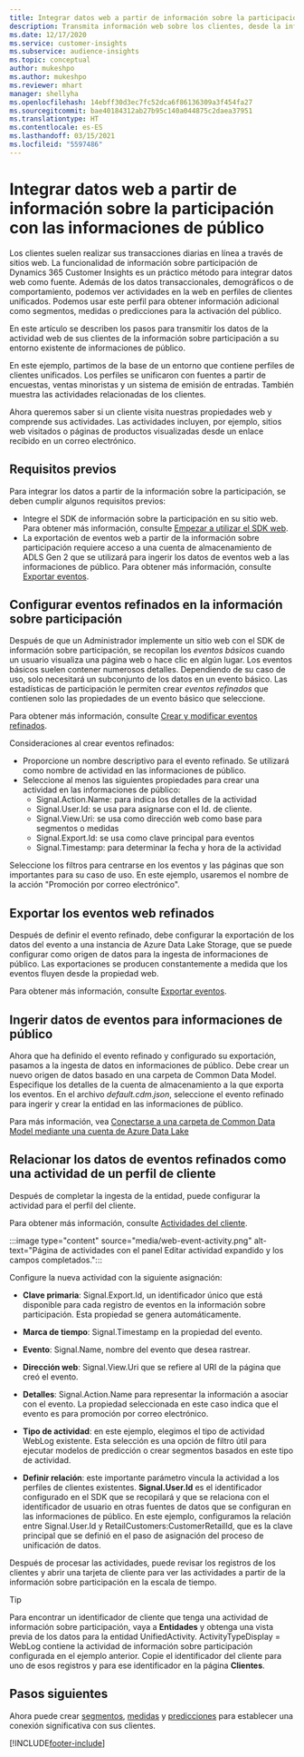 ```yaml
---
title: Integrar datos web a partir de información sobre la participación con las informaciones de público
description: Transmita información web sobre los clientes, desde la información sobre la participación hasta las informaciones de público.
ms.date: 12/17/2020
ms.service: customer-insights
ms.subservice: audience-insights
ms.topic: conceptual
author: mukeshpo
ms.author: mukeshpo
ms.reviewer: mhart
manager: shellyha
ms.openlocfilehash: 14ebff30d3ec7fc52dca6f86136309a3f454fa27
ms.sourcegitcommit: bae40184312ab27b95c140a044875c2daea37951
ms.translationtype: HT
ms.contentlocale: es-ES
ms.lasthandoff: 03/15/2021
ms.locfileid: "5597486"
---
```

# <a name="integrate-web-data-from-engagement-insights-with-audience-insights"></a>Integrar datos web a partir de información sobre la participación con las informaciones de público

Los clientes suelen realizar sus transacciones diarias en línea a través de sitios web. La funcionalidad de información sobre participación de Dynamics 365 Customer Insights es un práctico método para integrar datos web como fuente. Además de los datos transaccionales, demográficos o de comportamiento, podemos ver actividades en la web en perfiles de clientes unificados. Podemos usar este perfil para obtener información adicional como segmentos, medidas o predicciones para la activación del público.

En este artículo se describen los pasos para transmitir los datos de la actividad web de sus clientes de la información sobre participación a su entorno existente de informaciones de público.

En este ejemplo, partimos de la base de un entorno que contiene perfiles de clientes unificados. Los perfiles se unificaron con fuentes a partir de encuestas, ventas minoristas y un sistema de emisión de entradas. También muestra las actividades relacionadas de los clientes. 

Ahora queremos saber si un cliente visita nuestras propiedades web y comprende sus actividades. Las actividades incluyen, por ejemplo, sitios web visitados o páginas de productos visualizadas desde un enlace recibido en un correo electrónico.

## <a name="prerequisites"></a>Requisitos previos

Para integrar los datos a partir de la información sobre la participación, se deben cumplir algunos requisitos previos: 

- Integre el SDK de información sobre la participación en su sitio web. Para obtener más información, consulte [Empezar a utilizar el SDK web](../engagement-insights/instrument-website.md).
- La exportación de eventos web a partir de la información sobre participación requiere acceso a una cuenta de almacenamiento de ADLS Gen 2 que se utilizará para ingerir los datos de eventos web a las informaciones de público. Para obtener más información, consulte [Exportar eventos](../engagement-insights/export-events.md).

## <a name="configure-refined-events-in-engagement-insights"></a>Configurar eventos refinados en la información sobre participación

Después de que un Administrador implemente un sitio web con el SDK de información sobre participación, se recopilan los *eventos básicos* cuando un usuario visualiza una página web o hace clic en algún lugar. Los eventos básicos suelen contener numerosos detalles. Dependiendo de su caso de uso, solo necesitará un subconjunto de los datos en un evento básico. Las estadísticas de participación le permiten crear *eventos refinados* que contienen solo las propiedades de un evento básico que seleccione.     

Para obtener más información, consulte [Crear y modificar eventos refinados](../engagement-insights/refined-events.md).

Consideraciones al crear eventos refinados: 

- Proporcione un nombre descriptivo para el evento refinado. Se utilizará como nombre de actividad en las informaciones de público.
- Seleccione al menos las siguientes propiedades para crear una actividad en las informaciones de público: 
    - Signal.Action.Name: para indica los detalles de la actividad
    - Signal.User.Id: se usa para asignarse con el Id. de cliente.
    - Signal.View.Uri: se usa como dirección web como base para segmentos o medidas
    - Signal.Export.Id: se usa como clave principal para eventos <!-- system generated, do we need to list?-->
    - Signal.Timestamp: para determinar la fecha y hora de la actividad

Seleccione los filtros para centrarse en los eventos y las páginas que son importantes para su caso de uso. En este ejemplo, usaremos el nombre de la acción "Promoción por correo electrónico".

## <a name="export-the-refined-web-events"></a>Exportar los eventos web refinados 

Después de definir el evento refinado, debe configurar la exportación de los datos del evento a una instancia de Azure Data Lake Storage, que se puede configurar como origen de datos para la ingesta de informaciones de público. Las exportaciones se producen constantemente a medida que los eventos fluyen desde la propiedad web.

Para obtener más información, consulte [Exportar eventos](../engagement-insights/export-events.md).

## <a name="ingest-event-data-to-audience-insights"></a>Ingerir datos de eventos para informaciones de público

Ahora que ha definido el evento refinado y configurado su exportación, pasamos a la ingesta de datos en informaciones de público. Debe crear un nuevo origen de datos basado en una carpeta de Common Data Model. Especifique los detalles de la cuenta de almacenamiento a la que exporta los eventos. En el archivo *default.cdm.json*, seleccione el evento refinado para ingerir y crear la entidad en las informaciones de público.

Para más información, vea [Conectarse a una carpeta de Common Data Model mediante una cuenta de Azure Data Lake](connect-common-data-model.md)


## <a name="relate-refined-event-data-as-an-activity-of-a-customer-profile"></a>Relacionar los datos de eventos refinados como una actividad de un perfil de cliente

Después de completar la ingesta de la entidad, puede configurar la actividad para el perfil del cliente.

Para obtener más información, consulte [Actividades del cliente](activities.md).

:::image type="content" source="media/web-event-activity.png" alt-text="Página de actividades con el panel Editar actividad expandido y los campos completados.":::

Configure la nueva actividad con la siguiente asignación: 

- **Clave primaria**: Signal.Export.Id, un identificador único que está disponible para cada registro de eventos en la información sobre participación. Esta propiedad se genera automáticamente.

- **Marca de tiempo**: Signal.Timestamp en la propiedad del evento.

- **Evento**: Signal.Name, nombre del evento que desea rastrear.

- **Dirección web**: Signal.View.Uri que se refiere al URI de la página que creó el evento.

- **Detalles**: Signal.Action.Name para representar la información a asociar con el evento. La propiedad seleccionada en este caso indica que el evento es para promoción por correo electrónico.

- **Tipo de actividad**: en este ejemplo, elegimos el tipo de actividad WebLog existente. Esta selección es una opción de filtro útil para ejecutar modelos de predicción o crear segmentos basados en este tipo de actividad.

- **Definir relación**: este importante parámetro vincula la actividad a los perfiles de clientes existentes. **Signal.User.Id** es el identificador configurado en el SDK que se recopilará y que se relaciona con el identificador de usuario en otras fuentes de datos que se configuran en las informaciones de público. En este ejemplo, configuramos la relación entre Signal.User.Id y RetailCustomers:CustomerRetailId, que es la clave principal que se definió en el paso de asignación del proceso de unificación de datos.


Después de procesar las actividades, puede revisar los registros de los clientes y abrir una tarjeta de cliente para ver las actividades a partir de la información sobre participación en la escala de tiempo. 

> [!TIP]
> Para encontrar un identificador de cliente que tenga una actividad de información sobre participación, vaya a **Entidades** y obtenga una vista previa de los datos para la entidad UnifiedActivity. ActivityTypeDisplay = WebLog contiene la actividad de información sobre participación configurada en el ejemplo anterior. Copie el identificador del cliente para uno de esos registros y para ese identificador en la página **Clientes**.

## <a name="next-steps"></a>Pasos siguientes

Ahora puede crear [segmentos](segments.md), [medidas](measures.md) y [predicciones](predictions.md) para establecer una conexión significativa con sus clientes.


[!INCLUDE[footer-include](../includes/footer-banner.md)]